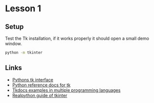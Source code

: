 # Lesson 1

## Setup

Test the Tk installation, if it works properly it should open a small demo window.

```bash
python -m tkinter
```

## Links

- [Pythons tk interface](https://docs.python.org/3/library/tkinter.html)
- [Python reference docs for tk](https://docs.python.org/3/library/tk.html)
- [Tkdocs examples in multiple programming languages](https://tkdocs.com/tutorial/widgets.html)
- [Realpython guide of tkinter](https://realpython.com/python-gui-tkinter/)
